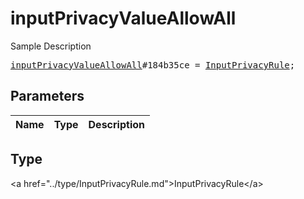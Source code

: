 # inputPrivacyValueAllowAll

Sample Description

<pre>
<a href="../constructor/inputPrivacyValueAllowAll.md">inputPrivacyValueAllowAll</a>#184b35ce = <a href="../type/InputPrivacyRule.md">InputPrivacyRule</a>;
</pre>

## Parameters

| Name | Type | Description |
|------|:----:|-------------|

## Type

&lt;a href=&#34;../type/InputPrivacyRule.md&#34;&gt;InputPrivacyRule&lt;/a&gt;
